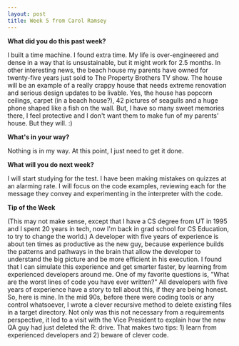 ```yaml
---
layout: post
title: Week 5 from Carol Ramsey
---
```


**What did you do this past week?**

I built a time machine. I found extra time. My life is over-engineered and dense in a way that is unsustainable, but it might work for 2.5 months. In other interesting news, the beach house my parents have owned for twenty-five years just sold to The Property Brothers TV show. The house will be an example of a really crappy house that needs extreme renovation and serious design updates to be livable. Yes, the house has popcorn ceilings, carpet (in a beach house?), 42 pictures of seagulls and a huge phone shaped like a fish on the wall. But, I have so many sweet memories there, I feel protective and I don't want them to make fun of my parents' house. But they will. :)

**What's in your way?**

Nothing is in my way. At this point, I just need to get it done. 

**What will you do next week?**

I will start studying for the test. I have been making mistakes on quizzes at an alarming rate. I will focus on the code examples, reviewing each for the message they convey and experimenting in the interpreter with the code.   

**Tip of the Week**

(This may not make sense, except that I have a CS degree from UT in 1995 and I spent 20 years in tech, now I'm back in grad school for CS Education, to try to change the world.) A developer with five years of experience is about ten times as productive as the new guy, because experience builds the patterns and pathways in the brain that allow the developer to understand the big picture and be more efficient in his execution. I found that I can simulate this experience and get smarter faster, by learning from experienced developers around me. One of my favorite questions is, "What are the worst lines of code you have ever written?" All developers with five years of experience have a story to tell about this, if they are being honest. So, here is mine. In the mid 90s, before there were coding tools or any control whatsoever, I wrote a clever recursive method to delete existing files in a target directory. Not only was this not necessary from a requirements perspective, it led to a visit with the Vice President to explain how the new QA guy had just deleted the R: drive. That makes two tips: 1) learn from experienced developers and 2) beware of clever code.


